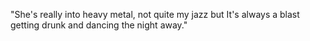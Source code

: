 



















"She's really into  heavy metal, not quite my jazz but It's always a blast getting drunk and dancing the night away."


